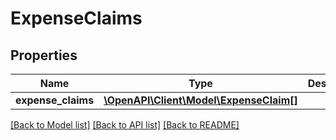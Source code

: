 # ExpenseClaims

## Properties
Name | Type | Description | Notes
------------ | ------------- | ------------- | -------------
**expense_claims** | [**\OpenAPI\Client\Model\ExpenseClaim[]**](ExpenseClaim.md) |  | [optional] 

[[Back to Model list]](../README.md#documentation-for-models) [[Back to API list]](../README.md#documentation-for-api-endpoints) [[Back to README]](../README.md)


